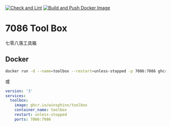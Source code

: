 [![Check and Lint](https://github.com/winsphinx/Toolbox/actions/workflows/check.yml/badge.svg)](https://github.com/winsphinx/Toolbox/actions/workflows/check.yml)
[![Build and Push Docker Image](https://github.com/winsphinx/toolbox/actions/workflows/docker.yml/badge.svg)](https://github.com/winsphinx/toolbox/actions/workflows/docker.yml)

# 7086 Tool Box
七零八落工具箱

## Docker

```sh
docker run -d --name=toolbox --restart=unless-stopped -p 7086:7086 ghcr.io/winsphinx/toolbox:latest
```

或

```yaml
version: '3'
services:
  toolbox:
    image: ghcr.io/winsphinx/toolbox
    container_name: toolbox
    restart: unless-stopped
    ports: 7086:7086
```

